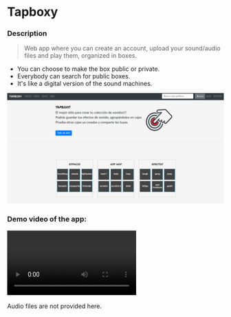 # Tapboxy

### Description

> Web app where you can create an account, upload your sound/audio files and play them, organized in boxes.

* You can choose to make the box public or private.
* Everybody can search for public boxes.
* It's like a digital version of the sound machines.

![screenshot](screenshot_tapboxy.png)

### Demo video of the app:

![tapboxy.mp4](tapboxy.mp4)

Audio files are not provided here.
